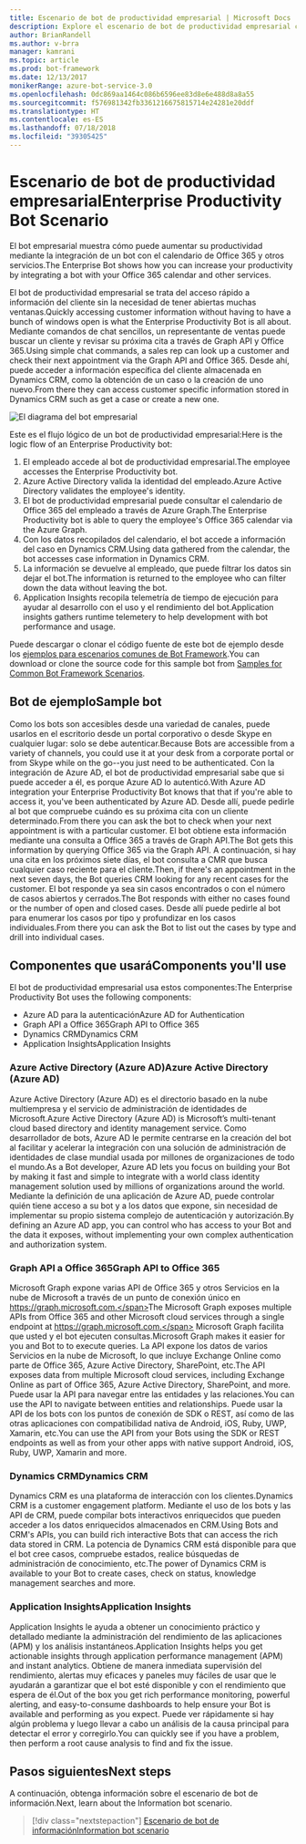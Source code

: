 ```yaml
---
title: Escenario de bot de productividad empresarial | Microsoft Docs
description: Explore el escenario de bot de productividad empresarial con Bot Framework.
author: BrianRandell
ms.author: v-brra
manager: kamrani
ms.topic: article
ms.prod: bot-framework
ms.date: 12/13/2017
monikerRange: azure-bot-service-3.0
ms.openlocfilehash: 0dc869aa1464c086b6596ee83d8e6e488d8a8a55
ms.sourcegitcommit: f576981342fb3361216675815714e24281e20ddf
ms.translationtype: HT
ms.contentlocale: es-ES
ms.lasthandoff: 07/18/2018
ms.locfileid: "39305425"
---
```

# <a name="enterprise-productivity-bot-scenario"></a><span data-ttu-id="dc5ab-103">Escenario de bot de productividad empresarial</span><span class="sxs-lookup"><span data-stu-id="dc5ab-103">Enterprise Productivity Bot Scenario</span></span>
<span data-ttu-id="dc5ab-104">El bot empresarial muestra cómo puede aumentar su productividad mediante la integración de un bot con el calendario de Office 365 y otros servicios.</span><span class="sxs-lookup"><span data-stu-id="dc5ab-104">The Enterprise Bot shows how you can increase your productivity by integrating a bot with your Office 365 calendar and other services.</span></span>

<span data-ttu-id="dc5ab-105">El bot de productividad empresarial se trata del acceso rápido a información del cliente sin la necesidad de tener abiertas muchas ventanas.</span><span class="sxs-lookup"><span data-stu-id="dc5ab-105">Quickly accessing customer information without having to have a bunch of windows open is what the Enterprise Productivity Bot is all about.</span></span> <span data-ttu-id="dc5ab-106">Mediante comandos de chat sencillos, un representante de ventas puede buscar un cliente y revisar su próxima cita a través de Graph API y Office 365.</span><span class="sxs-lookup"><span data-stu-id="dc5ab-106">Using simple chat commands, a sales rep can look up a customer and check their next appointment via the Graph API and Office 365.</span></span> <span data-ttu-id="dc5ab-107">Desde ahí, puede acceder a información específica del cliente almacenada en Dynamics CRM, como la obtención de un caso o la creación de uno nuevo.</span><span class="sxs-lookup"><span data-stu-id="dc5ab-107">From there they can access customer specific information stored in Dynamics CRM such as get a case or create a new one.</span></span>

![El diagrama del bot empresarial](~/media/scenarios/bot-service-scenario-enterprise-bot.png)

<span data-ttu-id="dc5ab-109">Este es el flujo lógico de un bot de productividad empresarial:</span><span class="sxs-lookup"><span data-stu-id="dc5ab-109">Here is the logic flow of an Enterprise Productivity bot:</span></span>

1. <span data-ttu-id="dc5ab-110">El empleado accede al bot de productividad empresarial.</span><span class="sxs-lookup"><span data-stu-id="dc5ab-110">The employee accesses the Enterprise Productivity bot.</span></span>
2. <span data-ttu-id="dc5ab-111">Azure Active Directory valida la identidad del empleado.</span><span class="sxs-lookup"><span data-stu-id="dc5ab-111">Azure Active Directory validates the employee's identity.</span></span>
3. <span data-ttu-id="dc5ab-112">El bot de productividad empresarial puede consultar el calendario de Office 365 del empleado a través de Azure Graph.</span><span class="sxs-lookup"><span data-stu-id="dc5ab-112">The Enterprise Productivity bot is able to query the employee's Office 365 calendar via the Azure Graph.</span></span>
4. <span data-ttu-id="dc5ab-113">Con los datos recopilados del calendario, el bot accede a información del caso en Dynamics CRM.</span><span class="sxs-lookup"><span data-stu-id="dc5ab-113">Using data gathered from the calendar, the bot accesses case information in Dynamics CRM.</span></span>
5. <span data-ttu-id="dc5ab-114">La información se devuelve al empleado, que puede filtrar los datos sin dejar el bot.</span><span class="sxs-lookup"><span data-stu-id="dc5ab-114">The information is returned to the employee who can filter down the data without leaving the bot.</span></span>
6. <span data-ttu-id="dc5ab-115">Application Insights recopila telemetría de tiempo de ejecución para ayudar al desarrollo con el uso y el rendimiento del bot.</span><span class="sxs-lookup"><span data-stu-id="dc5ab-115">Application insights gathers runtime telemetery to help development with bot performance and usage.</span></span>

<span data-ttu-id="dc5ab-116">Puede descargar o clonar el código fuente de este bot de ejemplo desde los [ejemplos para escenarios comunes de Bot Framework](https://aka.ms/bot/scenarios).</span><span class="sxs-lookup"><span data-stu-id="dc5ab-116">You can download or clone the source code for this sample bot from [Samples for Common Bot Framework Scenarios](https://aka.ms/bot/scenarios).</span></span>

## <a name="sample-bot"></a><span data-ttu-id="dc5ab-117">Bot de ejemplo</span><span class="sxs-lookup"><span data-stu-id="dc5ab-117">Sample bot</span></span>
<span data-ttu-id="dc5ab-118">Como los bots son accesibles desde una variedad de canales, puede usarlos en el escritorio desde un portal corporativo o desde Skype en cualquier lugar: solo se debe autenticar.</span><span class="sxs-lookup"><span data-stu-id="dc5ab-118">Because Bots are accessible from a variety of channels, you could use it at your desk from a corporate portal or from Skype while on the go--you just need to be authenticated.</span></span> <span data-ttu-id="dc5ab-119">Con la integración de Azure AD, el bot de productividad empresarial sabe que si puede acceder a él, es porque Azure AD lo autenticó.</span><span class="sxs-lookup"><span data-stu-id="dc5ab-119">With Azure AD integration your Enterprise Productivity Bot knows that that if you're able to access it, you've been authenticated by Azure AD.</span></span> <span data-ttu-id="dc5ab-120">Desde allí, puede pedirle al bot que compruebe cuándo es su próxima cita con un cliente determinado.</span><span class="sxs-lookup"><span data-stu-id="dc5ab-120">From there you can ask the bot to check when your next appointment is with a particular customer.</span></span> <span data-ttu-id="dc5ab-121">El bot obtiene esta información mediante una consulta a Office 365 a través de Graph API.</span><span class="sxs-lookup"><span data-stu-id="dc5ab-121">The Bot gets this information by querying Office 365 via the Graph API.</span></span> <span data-ttu-id="dc5ab-122">A continuación, si hay una cita en los próximos siete días, el bot consulta a CMR que busca cualquier caso reciente para el cliente.</span><span class="sxs-lookup"><span data-stu-id="dc5ab-122">Then, if there's an appointment in the next seven days, the Bot queries CRM looking for any recent cases for the customer.</span></span> <span data-ttu-id="dc5ab-123">El bot responde ya sea sin casos encontrados o con el número de casos abiertos y cerrados.</span><span class="sxs-lookup"><span data-stu-id="dc5ab-123">The Bot responds with either no cases found or the number of open and closed cases.</span></span> <span data-ttu-id="dc5ab-124">Desde allí puede pedirle al bot para enumerar los casos por tipo y profundizar en los casos individuales.</span><span class="sxs-lookup"><span data-stu-id="dc5ab-124">From there you can ask the Bot to list out the cases by type and drill into individual cases.</span></span>

## <a name="components-youll-use"></a><span data-ttu-id="dc5ab-125">Componentes que usará</span><span class="sxs-lookup"><span data-stu-id="dc5ab-125">Components you'll use</span></span>
<span data-ttu-id="dc5ab-126">El bot de productividad empresarial usa estos componentes:</span><span class="sxs-lookup"><span data-stu-id="dc5ab-126">The Enterprise Productivity Bot uses the following components:</span></span>
-   <span data-ttu-id="dc5ab-127">Azure AD para la autenticación</span><span class="sxs-lookup"><span data-stu-id="dc5ab-127">Azure AD for Authentication</span></span>
-   <span data-ttu-id="dc5ab-128">Graph API a Office 365</span><span class="sxs-lookup"><span data-stu-id="dc5ab-128">Graph API to Office 365</span></span>
-   <span data-ttu-id="dc5ab-129">Dynamics CRM</span><span class="sxs-lookup"><span data-stu-id="dc5ab-129">Dynamics CRM</span></span>
-   <span data-ttu-id="dc5ab-130">Application Insights</span><span class="sxs-lookup"><span data-stu-id="dc5ab-130">Application Insights</span></span>

### <a name="azure-active-directory-azure-ad"></a><span data-ttu-id="dc5ab-131">Azure Active Directory (Azure AD)</span><span class="sxs-lookup"><span data-stu-id="dc5ab-131">Azure Active Directory (Azure AD)</span></span>
<span data-ttu-id="dc5ab-132">Azure Active Directory (Azure AD) es el directorio basado en la nube multiempresa y el servicio de administración de identidades de Microsoft.</span><span class="sxs-lookup"><span data-stu-id="dc5ab-132">Azure Active Directory (Azure AD) is Microsoft’s multi-tenant cloud based directory and identity management service.</span></span> <span data-ttu-id="dc5ab-133">Como desarrollador de bots, Azure AD le permite centrarse en la creación del bot al facilitar y acelerar la integración con una solución de administración de identidades de clase mundial usada por millones de organizaciones de todo el mundo.</span><span class="sxs-lookup"><span data-stu-id="dc5ab-133">As a Bot developer, Azure AD lets you focus on building your Bot by making it fast and simple to integrate with a world class identity management solution used by millions of organizations around the world.</span></span> <span data-ttu-id="dc5ab-134">Mediante la definición de una aplicación de Azure AD, puede controlar quién tiene acceso a su bot y a los datos que expone, sin necesidad de implementar su propio sistema complejo de autenticación y autorización.</span><span class="sxs-lookup"><span data-stu-id="dc5ab-134">By defining an Azure AD app, you can control who has access to your Bot and the data it exposes, without implementing your own complex authentication and authorization system.</span></span>

### <a name="graph-api-to-office-365"></a><span data-ttu-id="dc5ab-135">Graph API a Office 365</span><span class="sxs-lookup"><span data-stu-id="dc5ab-135">Graph API to Office 365</span></span>
<span data-ttu-id="dc5ab-136">Microsoft Graph expone varias API de Office 365 y otros Servicios en la nube de Microsoft a través de un punto de conexión único en https://graph.microsoft.com.</span><span class="sxs-lookup"><span data-stu-id="dc5ab-136">The Microsoft Graph exposes multiple APIs from Office 365 and other Microsoft cloud services through a single endpoint at https://graph.microsoft.com.</span></span> <span data-ttu-id="dc5ab-137">Microsoft Graph facilita que usted y el bot ejecuten consultas.</span><span class="sxs-lookup"><span data-stu-id="dc5ab-137">Microsoft Graph makes it easier for you and Bot to to execute queries.</span></span> <span data-ttu-id="dc5ab-138">La API expone los datos de varios Servicios en la nube de Microsoft, lo que incluye Exchange Online como parte de Office 365, Azure Active Directory, SharePoint, etc.</span><span class="sxs-lookup"><span data-stu-id="dc5ab-138">The API exposes data from  multiple Microsoft cloud services, including Exchange Online as part of Office 365, Azure Active Directory, SharePoint, and more.</span></span> <span data-ttu-id="dc5ab-139">Puede usar la API para navegar entre las entidades y las relaciones.</span><span class="sxs-lookup"><span data-stu-id="dc5ab-139">You can use the API to navigate between entities and relationships.</span></span> <span data-ttu-id="dc5ab-140">Puede usar la API de los bots con los puntos de conexión de SDK o REST, así como de las otras aplicaciones con compatibilidad nativa de Android, iOS, Ruby, UWP, Xamarin, etc.</span><span class="sxs-lookup"><span data-stu-id="dc5ab-140">You can use the API from your Bots using the SDK or REST endpoints as well as from your other apps with native support Android, iOS, Ruby, UWP, Xamarin and more.</span></span>

### <a name="dynamics-crm"></a><span data-ttu-id="dc5ab-141">Dynamics CRM</span><span class="sxs-lookup"><span data-stu-id="dc5ab-141">Dynamics CRM</span></span>
<span data-ttu-id="dc5ab-142">Dynamics CRM es una plataforma de interacción con los clientes.</span><span class="sxs-lookup"><span data-stu-id="dc5ab-142">Dynamics CRM is a customer engagement platform.</span></span> <span data-ttu-id="dc5ab-143">Mediante el uso de los bots y las API de CRM, puede compilar bots interactivos enriquecidos que pueden acceder a los datos enriquecidos almacenados en CRM.</span><span class="sxs-lookup"><span data-stu-id="dc5ab-143">Using Bots and CRM's APIs, you can build rich interactive Bots that can access the rich data stored in CRM.</span></span> <span data-ttu-id="dc5ab-144">La potencia de Dynamics CRM está disponible para que el bot cree casos, compruebe estados, realice búsquedas de administración de conocimiento, etc.</span><span class="sxs-lookup"><span data-stu-id="dc5ab-144">The power of Dynamics CRM is available to your Bot to create cases, check on status, knowledge management searches and more.</span></span>

### <a name="application-insights"></a><span data-ttu-id="dc5ab-145">Application Insights</span><span class="sxs-lookup"><span data-stu-id="dc5ab-145">Application Insights</span></span>
<span data-ttu-id="dc5ab-146">Application Insights le ayuda a obtener un conocimiento práctico y detallado mediante la administración del rendimiento de las aplicaciones (APM) y los análisis instantáneos.</span><span class="sxs-lookup"><span data-stu-id="dc5ab-146">Application Insights helps you get actionable insights through application performance management (APM) and instant analytics.</span></span> <span data-ttu-id="dc5ab-147">Obtiene de manera inmediata supervisión del rendimiento, alertas muy eficaces y paneles muy fáciles de usar que le ayudarán a garantizar que el bot esté disponible y con el rendimiento que espera de él.</span><span class="sxs-lookup"><span data-stu-id="dc5ab-147">Out of the box you get rich performance monitoring, powerful alerting, and easy-to-consume dashboards to help ensure your Bot is available and performing as you expect.</span></span> <span data-ttu-id="dc5ab-148">Puede ver rápidamente si hay algún problema y luego llevar a cabo un análisis de la causa principal para detectar el error y corregirlo.</span><span class="sxs-lookup"><span data-stu-id="dc5ab-148">You can quickly see if you have a problem, then perform a root cause analysis to find and fix the issue.</span></span>

## <a name="next-steps"></a><span data-ttu-id="dc5ab-149">Pasos siguientes</span><span class="sxs-lookup"><span data-stu-id="dc5ab-149">Next steps</span></span>
<span data-ttu-id="dc5ab-150">A continuación, obtenga información sobre el escenario de bot de información.</span><span class="sxs-lookup"><span data-stu-id="dc5ab-150">Next, learn about the Information bot scenario.</span></span>

> [!div class="nextstepaction"]
> [<span data-ttu-id="dc5ab-151">Escenario de bot de información</span><span class="sxs-lookup"><span data-stu-id="dc5ab-151">Information bot scenario</span></span>](bot-service-scenario-informational.md)
